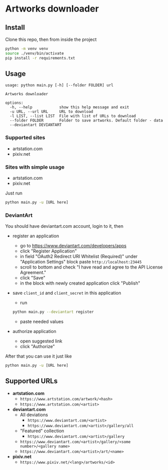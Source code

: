 # Artworks downloader

## Install

Clone this repo, then from inside the project

```sh
python -m venv venv
source ./venv/bin/activate
pip install -r requirements.txt
```

## Usage

```
usage: python main.py [-h] [--folder FOLDER] url

Artworks downloader

options:
  -h, --help            show this help message and exit
  -u URL, --url URL     URL to download
  -l LIST, --list LIST  File with list of URLs to download
  --folder FOLDER       Folder to save artworks. Default folder - data
  --deviantart DEVIANTART
```

### Supported sites

- artstation.com
- pixiv.net

### Sites with simple usage

- artstation.com
- pixiv.net

Just run

```sh
python main.py -u [URL here]
```

### DeviantArt

You should have deviantart.com account, login to it, then

- register an application
  - go to https://www.deviantart.com/developers/apps
  - click "Register Application"
  - in field "OAuth2 Redirect URI Whitelist (Required)" under "Application Settings" block paste `http://localhost:23445`
  - scroll to bottom and check "I have read and agree to the API License Agreement."
  - click "Save"
  - in the block with newly created application click "Publish"

- save `client_id` and `client_secret` in this application
  - run

  ```sh
  python main.py --deviantart register
  ```

  - paste needed values

- authorize application
  - open suggested link
  - click "Authorize"

After that you can use it just like

```sh
python main.py -u [URL here]
```

## Supported URLs

- **artstation.com**
  - `https://www.artstation.com/artwork/<hash>`
  - `https://www.artstation.com/<artist>`
- **deviantart.com**
  - All deviations
    - `https://www.deviantart.com/<artist>`
    - `https://www.deviantart.com/<artist>/gallery/all`
  - "Featured" collection
    - `https://www.deviantart.com/<artist>/gallery`
  - `https://www.deviantart.com/<artist>/gallery/<some number>/<gallery name>`
  - `https://www.deviantart.com/<artist>/art/<name>`
- **pixiv.net**
  - `https://www.pixiv.net/<lang>/artworks/<id>`
